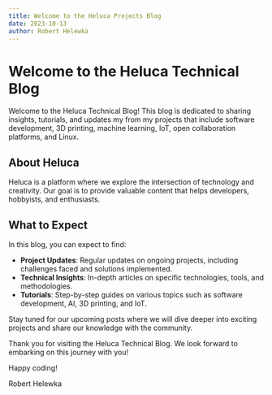 ```yaml
---
title: Welcome to the Heluca Projects Blog
date: 2023-10-13
author: Robert Helewka
---
```


# Welcome to the Heluca Technical Blog

Welcome to the Heluca Technical Blog! This blog is dedicated to sharing insights, tutorials, and updates my from my projects that include software development, 3D printing, machine learning, IoT, open collaboration platforms, and Linux.

## About Heluca

Heluca is a platform where we explore the intersection of technology and creativity. Our goal is to provide valuable content that helps developers, hobbyists, and enthusiasts.

## What to Expect

In this blog, you can expect to find:

- **Project Updates**: Regular updates on ongoing projects, including challenges faced and solutions implemented.
- **Technical Insights**: In-depth articles on specific technologies, tools, and methodologies.
- **Tutorials**: Step-by-step guides on various topics such as software development, AI, 3D printing, and IoT.


Stay tuned for our upcoming posts where we will dive deeper into exciting projects and share our knowledge with the community.

Thank you for visiting the Heluca Technical Blog. We look forward to embarking on this journey with you!

Happy coding!

Robert Helewka